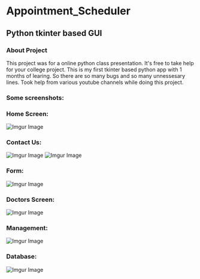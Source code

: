 # Appointment_Scheduler
## Python tkinter based GUI
### About Project
This project was for a online python class presentation. It's free to take help for your college project.
This is my first tkinter based python app with 1 months of learing. So there are so many bugs and so many unnessesary lines. Took help from various youtube channels while doing this project.

### Some screenshots:
### Home Screen:
![Imgur Image](https://imgur.com/3VjZZv1.jpg)
### Contact Us:
![Imgur Image](https://imgur.com/Cw6wgKW.jpg)
![Imgur Image](https://imgur.com/EDA4Eih.jpg)
### Form:
![Imgur Image](https://imgur.com/CDXNn43.jpg)
### Doctors Screen:
![Imgur Image](https://imgur.com/MzLChVo.jpg)
### Management:
![Imgur Image](https://imgur.com/6nLGQec.jpg)
### Database:
![Imgur Image](https://imgur.com/8XX3qO0.jpg)

